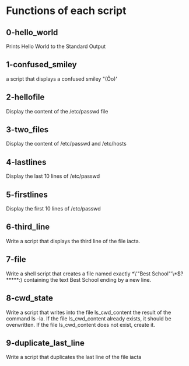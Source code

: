 # Functions of each script

## 0-hello_world
Prints Hello World to the Standard Output

## 1-confused_smiley
a script that displays a confused smiley "(Ôo)'

## 2-hellofile
Display the content of the /etc/passwd file

## 3-two_files
Display the content of /etc/passwd and /etc/hosts

## 4-lastlines
Display the last 10 lines of /etc/passwd

## 5-firstlines
Display the first 10 lines of /etc/passwd

## 6-third_line
Write a script that displays the third line of the file iacta.

## 7-file 
Write a shell script that creates a file named exactly \*\\'"Best School"\'\\*$\?\*\*\*\*\*:) containing the text Best School ending by a new line.

## 8-cwd_state
Write a script that writes into the file ls_cwd_content the result of the command ls -la. If the file ls_cwd_content already exists, it should be overwritten. If the file ls_cwd_content does not exist, create it.

## 9-duplicate_last_line
Write a script that duplicates the last line of the file iacta

